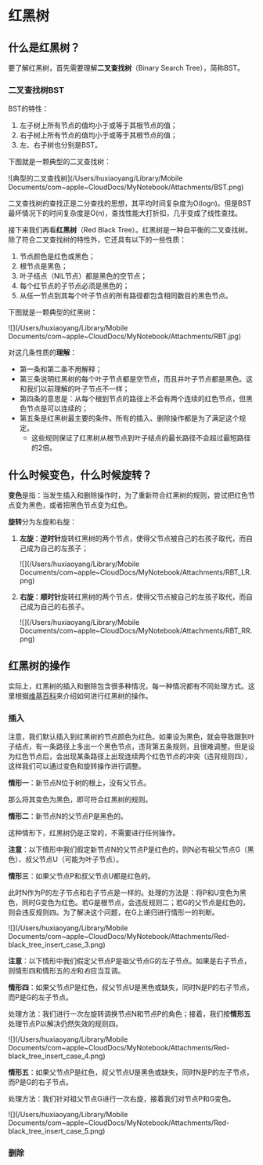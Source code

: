 # 红黑树

## 什么是红黑树？

要了解红黑树，首先需要理解**二叉查找树**（Binary Search Tree），简称BST。

### 二叉查找树BST

BST的特性：

1. 左子树上所有节点的值均小于或等于其根节点的值；
2. 右子树上所有节点的值均小于或等于其根节点的值；
3. 左、右子树也分别是BST。

下图就是一颗典型的二叉查找树：

![典型的二叉查找树](/Users/huxiaoyang/Library/Mobile Documents/com~apple~CloudDocs/MyNotebook/Attachments/BST.png)

二叉查找树的查找正是二分查找的思想，其平均时间复杂度为O(logn)。但是BST最坏情况下的时间复杂度是O(n)，查找性能大打折扣，几乎变成了线性查找。

接下来我们再看**红黑树**（Red Black Tree）。红黑树是一种自平衡的二叉查找树。除了符合二叉查找树的特性外，它还具有以下的一些性质：

1. 节点颜色是红色或黑色；
2. 根节点是黑色；
3. 叶子结点（NIL节点）都是黑色的空节点；
4. 每个红节点的子节点必须是黑色的；
5. 从任一节点到其每个叶子节点的所有路径都包含相同数目的黑色节点。

下图就是一颗典型的红黑树：

![](/Users/huxiaoyang/Library/Mobile Documents/com~apple~CloudDocs/MyNotebook/Attachments/RBT.jpg)

对这几条性质的**理解**：

+ 第一条和第二条不用解释；
+ 第三条说明红黑树的每个叶子节点都是空节点，而且并叶子节点都是黑色。这和我们以前理解的叶子节点不一样；
+ 第四条的意思是：从每个根到节点的路径上不会有两个连续的红色节点，但黑色节点是可以连续的；
+ 第五条是红黑树最主要的条件。所有的插入、删除操作都是为了满足这个规定。
  + 这些规则保证了红黑树从根节点到叶子结点的最长路径不会超过最短路径的2倍。

##  什么时候变色，什么时候旋转？

**变色**是指：当发生插入和删除操作时，为了重新符合红黑树的规则，尝试把红色节点变为黑色，或者把黑色节点变为红色。

**旋转**分为左旋和右旋：

1. **左旋**：**逆时针**旋转红黑树的两个节点，使得父节点被自己的右孩子取代，而自己成为自己的左孩子；

   ![](/Users/huxiaoyang/Library/Mobile Documents/com~apple~CloudDocs/MyNotebook/Attachments/RBT_LR.png)

2. **右旋**：**顺时针**旋转红黑树的两个节点，使得父节点被自己的左孩子取代，而自己成为自己的右孩子。

   ![](/Users/huxiaoyang/Library/Mobile Documents/com~apple~CloudDocs/MyNotebook/Attachments/RBT_RR.png)

   

## 红黑树的操作

实际上，红黑树的插入和删除包含很多种情况，每一种情况都有不同处理方式。这里根据[维基百科](https://zh.wikipedia.org/wiki/红黑树)来介绍如何进行红黑树的操作。

###  插入

注意，我们默认插入到红黑树的节点颜色为红色。如果设为黑色，就会导致跟到叶子结点，有一条路径上多出一个黑色节点，违背第五条规则，且很难调整。但是设为红色节点后，会出现某条路径上出现连续两个红色节点的冲突（违背规则四），这样我们可以通过变色和旋转操作进行调整。

**情形一**：新节点N位于树的根上，没有父节点。

那么将其变色为黑色，即可符合红黑树的规则。

**情形二**：新节点N的父节点P是黑色的。

这种情形下，红黑树仍是正常的，不需要进行任何操作。

**注意**：以下情形中我们假定新节点N的父节点P是红色的，则N必有祖父节点G（黑色）、叔父节点U（可能为叶子节点）。

**情形三**：如果父节点P和叔父节点U都是红色的。

此时N作为P的左子节点和右子节点是一样的。处理的方法是：将P和U变色为黑色，同时G变色为红色。若G是根节点，会违反规则二；若G的父节点是红色的，则会违反规则四。为了解决这个问题，在G上递归进行情形一的判断。

![](/Users/huxiaoyang/Library/Mobile Documents/com~apple~CloudDocs/MyNotebook/Attachments/Red-black_tree_insert_case_3.png)

**注意**：以下情形中我们假定父节点P是祖父节点G的左子节点。如果是右子节点，则情形四和情形五的*左*和*右*应当互调。

**情形四**：如果父节点P是红色，叔父节点U是黑色或缺失，同时N是P的右子节点，而P是G的左子节点。

处理方法：我们进行一次左旋转调换节点N和节点P的角色；接着，我们按**情形五**处理节点P以解决仍然失效的规则四。

![](/Users/huxiaoyang/Library/Mobile Documents/com~apple~CloudDocs/MyNotebook/Attachments/Red-black_tree_insert_case_4.png)

**情形五**：如果父节点P是红色，叔父节点U是黑色或缺失，同时N是P的左子节点，而P是G的右子节点。

处理方法：我们针对祖父节点G进行一次右旋，接着我们对节点P和G变色。

![](/Users/huxiaoyang/Library/Mobile Documents/com~apple~CloudDocs/MyNotebook/Attachments/Red-black_tree_insert_case_5.png)

### 删除

